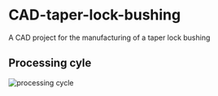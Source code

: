 # CAD-taper-lock-bushing
A CAD project for the manufacturing of a taper lock bushing

## Processing cyle
<img src="processing_cycle.pdf" alt="processing cycle"></img>


